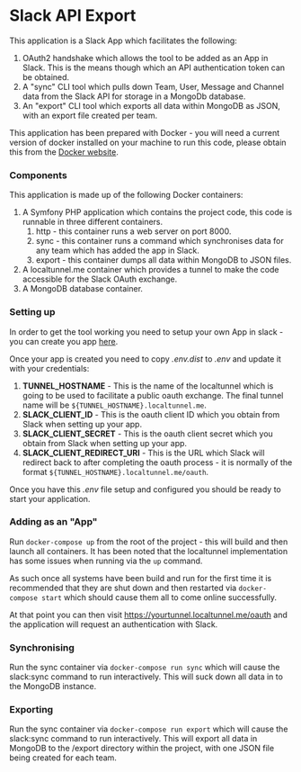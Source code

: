 # Slack API Export

This application is a Slack App which facilitates the following:

1. OAuth2 handshake which allows the tool to be added as an App in Slack.  This is the means though which an API authentication token can be obtained.
2. A "sync" CLI tool which pulls down Team, User, Message and Channel data from the Slack API for storage in a MongoDb database.
3. An "export" CLI tool which exports all data within MongoDB as JSON, with an export file created per team. 

This application has been prepared with Docker - you will need a current version of docker installed on your machine to run this code, please obtain this from the [Docker website](https://www.docker.com/products/overview).

### Components

This application is made up of the following Docker containers:

1. A Symfony PHP application which contains the project code, this code is runnable in three different containers.
   1. http - this container runs a web server on port 8000.
   2. sync - this container runs a command which synchronises data for any team which has added the app in Slack.
   3. export - this container dumps all data within MongoDB to JSON files.
2. A localtunnel.me container which provides a tunnel to make the code accessible for the Slack OAuth exchange.
3. A MongoDB database container.

### Setting up

In order to get the tool working you need to setup your own App in slack - you can create you app [here](https://api.slack.com/apps/new).

Once your app is created you need to copy *.env.dist* to *.env* and update it with your credentials:

1. **TUNNEL_HOSTNAME** - This is the name of the localtunnel which is going to be used to facilitate a public oauth exchange.  The final tunnel name will be ```${TUNNEL_HOSTNAME}.localtunnel.me```.
2. **SLACK_CLIENT_ID** - This is the oauth client ID which you obtain from Slack when setting up your app.
3. **SLACK_CLIENT_SECRET** - This is the oauth client secret which you obtain from Slack when setting up your app.  
4. **SLACK_CLIENT_REDIRECT_URI** - This is the URL which Slack will redirect back to after completing the oauth process - it is normally of the format ```${TUNNEL_HOSTNAME}.localtunnel.me/oauth```.

Once you have this *.env* file setup and configured you should be ready to start your application.

### Adding as an "App"

Run ```docker-compose up``` from the root of the project - this will build and then launch all containers.  It has been noted that the localtunnel implementation has some issues when running via the ```up``` command.

As such once all systems have been build and run for the first time it is recommended that they are shut down and then restarted via ```docker-compose start``` which should cause them all to come online successfully.

At that point you can then visit https://yourtunnel.localtunnel.me/oauth and the application will request an authentication with Slack.

### Synchronising

Run the sync container via ```docker-compose run sync``` which will cause the slack:sync command to run interactively.  This will suck down all data in to the MongoDB instance.

### Exporting

Run the sync container via ```docker-compose run export``` which will cause the slack:sync command to run interactively.  This will export all data in MongoDB to the /export directory within the project, with one JSON file being created for each team.
